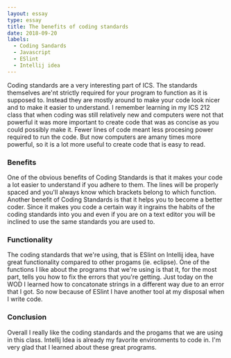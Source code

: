 ```yaml
---
layout: essay
type: essay
title: The benefits of coding standards
date: 2018-09-20
labels:
  - Coding Sandards
  - Javascript
  - ESlint
  - Intellij idea
---
```


Coding standards are a very interesting part of ICS. The standards themselves are'nt strictly required for your program to function as it is supposed to. Instead they are mostly around to make your code look nicer and to make it easier to understand. I remember learning in my ICS 212 class that when coding was still relatively new and computers were not that powerful it was more important to create code that was as concise as you could possibly make it. Fewer lines of code meant less procesing power required to run the code. But now computers are amany times more powerful, so it is a lot more useful to create code that is easy to read.
### Benefits
One of the obvious benefits of Coding Standards is that it makes your code a lot easier to understand if you adhere to them. The lines will be properly spaced and you'll always know which brackets belong to which function. Another benefit of Coding Standards is that it helps you to become a better coder. Since it makes you code a certain way it ingrains the habits of the coding standards into you and even if you are on a text editor you will be inclined to use the same standards you are used to.
### Functionality
The coding standards that we're using, that is ESlint on Intellij idea, have great functionality compared to other progams (ie. eclipse). One of the functions I like about the programs that we're using is that it, for the most part, tells you how to fix the errors that you're getting. Just today on the WOD I learned how to concatonate strings in a different way due to an error that I got. So now because of ESlint I have another tool at my disposal when I write code.
### Conclusion
Overall I really like the coding standards and the progams that we are using in this class. Intellij Idea is already my favorite environments to code in. I'm very glad that I learned about these great programs.
